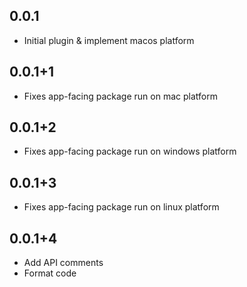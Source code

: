 ## 0.0.1

* Initial plugin & implement macos platform

## 0.0.1+1

* Fixes app-facing package run on mac platform

## 0.0.1+2

* Fixes app-facing package run on windows platform

## 0.0.1+3

* Fixes app-facing package run on linux platform

## 0.0.1+4

* Add API comments
* Format code
